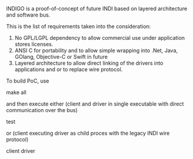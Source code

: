 INDIGO is a proof-of-concept of future INDI based on layered architecture and software bus.

This is the list of requirements taken into the consideration:

1. No GPL/LGPL dependency to allow commercial use under application stores licenses.
2. ANSI C for portability and to allow simple wrapping into .Net, Java, GOlang, Objective-C or Swift in future
3. Layered architecture to allow direct linking of the drivers into applications and or to replace wire protocol.

To build PoC, use

make all

and then execute either (client and driver in single executable with direct communication over the bus)

test

or (client executing driver as child proces with the legacy INDI wire protocol)

client driver
